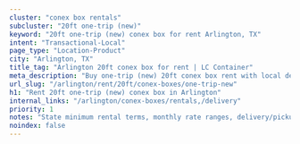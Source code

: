 ```yaml
---
cluster: "conex box rentals"
subcluster: "20ft one-trip (new)"
keyword: "20ft one-trip (new) conex box for rent Arlington, TX"
intent: "Transactional-Local"
page_type: "Location-Product"
city: "Arlington, TX"
title_tag: "Arlington 20ft conex box for rent | LC Container"
meta_description: "Buy one-trip (new) 20ft conex box rent with local delivery in Arlington, TX. LC Container — local Since 2003. Request a fast quote today."
url_slug: "/arlington/rent/20ft/conex-boxes/one-trip-new"
h1: "Rent 20ft one-trip (new) conex box in Arlington"
internal_links: "/arlington/conex-boxes/rentals,/delivery"
priority: 1
notes: "State minimum rental terms, monthly rate ranges, delivery/pickup fees, service area."
noindex: false
---
```


<!-- TODO: Add unique city/inventory copy, images, and internal links here. -->
